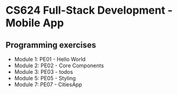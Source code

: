 # CS624 Full-Stack Development - Mobile App

## Programming exercises
- Module 1: PE01 - Hello World
- Module 2: PE02 - Core Components
- Module 3: PE03 - todos
- Module 5: PE05 - Styling
- Module 7: PE07 - CitiesApp
